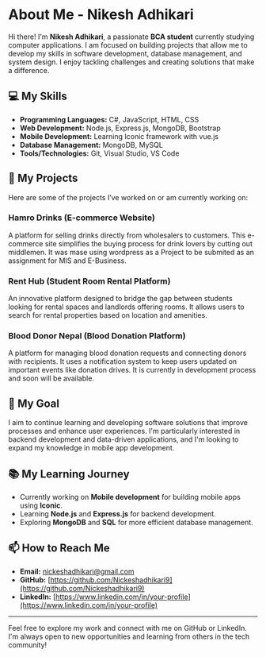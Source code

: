 # About Me - Nikesh Adhikari

Hi there! I'm **Nikesh Adhikari**, a passionate **BCA student** currently studying computer applications. I am focused on building projects that allow me to develop my skills in software development, database management, and system design. I enjoy tackling challenges and creating solutions that make a difference.

## 💻 My Skills
- **Programming Languages:** C#, JavaScript, HTML, CSS
- **Web Development:** Node.js, Express.js, MongoDB, Bootstrap
- **Mobile Development:** Learning Iconic framework with vue.js 
- **Database Management:** MongoDB, MySQL
- **Tools/Technologies:** Git, Visual Studio, VS Code

## 🚀 My Projects
Here are some of the projects I’ve worked on or am currently working on:

### **Hamro Drinks (E-commerce Website)**
A platform for selling drinks directly from wholesalers to customers. This e-commerce site simplifies the buying process for drink lovers by cutting out middlemen.
It was mase using wordpress as a Project to be submited as an assignment for MIS and E-Business.

### **Rent Hub (Student Room Rental Platform)**
An innovative platform designed to bridge the gap between students looking for rental spaces and landlords offering rooms. It allows users to search for rental properties based on location and amenities.

### **Blood Donor Nepal (Blood Donation Platform)**
A platform for managing blood donation requests and connecting donors with recipients. It uses a notification system to keep users updated on important events like donation drives. It is currently in development process and soon will be available.

## 🎯 My Goal
I aim to continue learning and developing software solutions that improve processes and enhance user experiences. I'm particularly interested in backend development and data-driven applications, and I'm looking to expand my knowledge in mobile app development.

## 📚 My Learning Journey
- Currently working on **Mobile development** for building mobile apps using **Iconic**.
- Learning **Node.js** and **Express.js** for backend development.
- Exploring **MongoDB** and **SQL** for more efficient database management.

## 📫 How to Reach Me
- **Email:** nickeshadhikari@gmail.com
- **GitHub:** [https://github.com/Nickeshadhikari9](https://github.com/Nickeshadhikari9)
- **LinkedIn:** [https://www.linkedin.com/in/your-profile](https://www.linkedin.com/in/your-profile)

---

Feel free to explore my work and connect with me on GitHub or LinkedIn. I'm always open to new opportunities and learning from others in the tech community!

